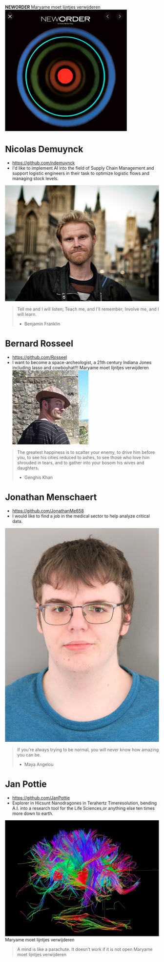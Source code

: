 **NEWORDER**
Maryame moet lijntjes verwijderen
![Logo](https://github.com/Rosseel/Neworder/blob/Nicolas/NEWORDER.png)

# Nicolas Demuynck
* https://github.com/ndemuynck
* I'd like to implement AI into the field of Supply Chain Management and support logistic engineers in their task to optimize logistic flows and managing stock levels. 

![Nicolas](https://github.com/Rosseel/Neworder/blob/Nicolas/Nicolas.jpg)

> Tell me and I will listen; Teach me, and I'll remember; Involve me, and I will learn.
> - Benjamin Franklin


# Bernard Rosseel
* https://github.com/Rosseel
* I want to become a space-archeologist, a 21th century Indiana Jones including lasso and cowboyhat!!!
Maryame moet lijntjes verwijderen
![Bernard Rosseel](bernard.png)


> The greatest happiness is to scatter your enemy, to drive him before you, to see his cities reduced to ashes, to see those who love him shrouded in tears, and to gather into your bosom his wives and daughters.
> - Genghis Khan


# Jonathan Menschaert
* https://github.com/JonathanMe658
* I would like to find a job in the medical sector to help analyze critical data.

![Jonathan](jonathan.jpg)

> If you're always trying to be normal, you will never know how amazing you can be.
> - Maya Angelou


# Jan Pottie
* https://github.com/JanPottie
* Explorer in Hicsunt Nanodragones in Terahertz Timeresolution, bending A.I. into a research tool for the Life Sciences,or anything else ten times more down to earth.

![Jan](janpottie.png)
Maryame moet lijntjes verwijderen
> A mind is like a parachute. It doesn’t work if it is not open
Maryame moet lijntjes verwijderen
